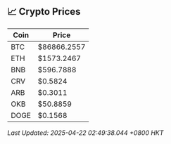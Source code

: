 ## 📈 Crypto Prices

| Coin | Price |
| ---- | ----- |
| BTC | $86866.2557 |
| ETH | $1573.2467 |
| BNB | $596.7888 |
| CRV | $0.5824 |
| ARB | $0.3011 |
| OKB | $50.8859 |
| DOGE | $0.1568 |

_Last Updated: 2025-04-22 02:49:38.044 +0800 HKT_